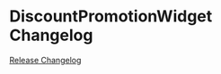 # DiscountPromotionWidget Changelog

[Release Changelog](https://github.com/spryker-shop/DiscountPromotionWidget/releases)

